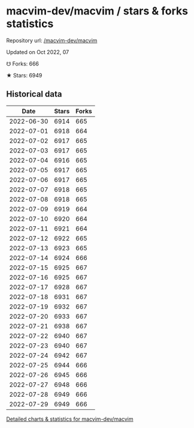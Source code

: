 # macvim-dev/macvim / stars & forks statistics

Repository url: [/macvim-dev/macvim](https://github.com/macvim-dev/macvim)

Updated on Oct 2022, 07

☋ Forks: 666

★ Stars: 6949

## Historical data
| Date | Stars | Forks |
|------|-------|-------|
| 2022-06-30 | 6914 | 665 | 
| 2022-07-01 | 6918 | 664 | 
| 2022-07-02 | 6917 | 665 | 
| 2022-07-03 | 6917 | 665 | 
| 2022-07-04 | 6916 | 665 | 
| 2022-07-05 | 6917 | 665 | 
| 2022-07-06 | 6917 | 665 | 
| 2022-07-07 | 6918 | 665 | 
| 2022-07-08 | 6918 | 665 | 
| 2022-07-09 | 6919 | 664 | 
| 2022-07-10 | 6920 | 664 | 
| 2022-07-11 | 6921 | 664 | 
| 2022-07-12 | 6922 | 665 | 
| 2022-07-13 | 6923 | 665 | 
| 2022-07-14 | 6924 | 666 | 
| 2022-07-15 | 6925 | 667 | 
| 2022-07-16 | 6925 | 667 | 
| 2022-07-17 | 6928 | 667 | 
| 2022-07-18 | 6931 | 667 | 
| 2022-07-19 | 6932 | 667 | 
| 2022-07-20 | 6933 | 667 | 
| 2022-07-21 | 6938 | 667 | 
| 2022-07-22 | 6940 | 667 | 
| 2022-07-23 | 6940 | 667 | 
| 2022-07-24 | 6942 | 667 | 
| 2022-07-25 | 6944 | 666 | 
| 2022-07-26 | 6945 | 666 | 
| 2022-07-27 | 6948 | 666 | 
| 2022-07-28 | 6949 | 666 | 
| 2022-07-29 | 6949 | 666 | 


[Detailed charts & statistics for macvim-dev/macvim](https://reviewgithub.com/rep/macvim-dev/macvim)
